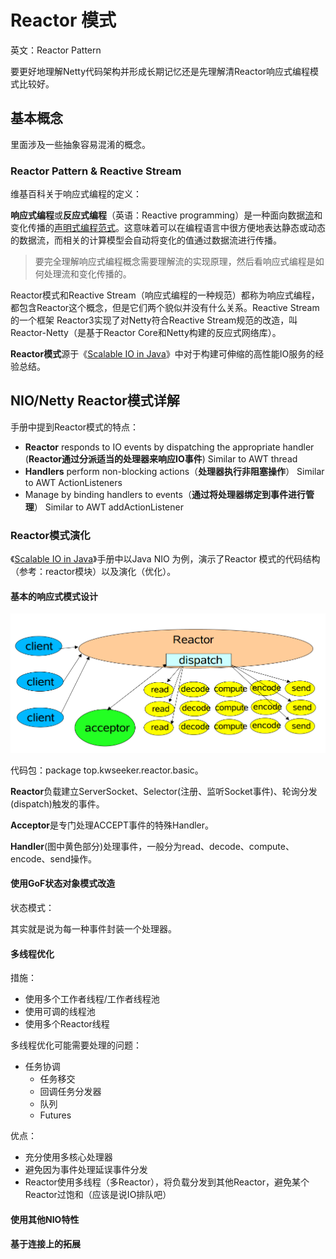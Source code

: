 # Reactor 模式

英文：Reactor Pattern

要更好地理解Netty代码架构并形成长期记忆还是先理解清Reactor响应式编程模式比较好。



## 基本概念

里面涉及一些抽象容易混淆的概念。

### Reactor Pattern & Reactive Stream

维基百科关于响应式编程的定义：

**响应式编程**或**反应式编程**（英语：Reactive programming）是一种面向数据[流](https://zh.m.wikipedia.org/wiki/串流)和变化传播的[声明式](https://zh.m.wikipedia.org/wiki/声明式编程)[编程范式](https://zh.m.wikipedia.org/wiki/编程范式)。这意味着可以在编程语言中很方便地表达静态或动态的数据流，而相关的计算模型会自动将变化的值通过数据流进行传播。

> 要完全理解响应式编程概念需要理解流的实现原理，然后看响应式编程是如何处理流和变化传播的。

Reactor模式和Reactive Stream（响应式编程的一种规范）都称为响应式编程，都包含Reactor这个概念，但是它们两个貌似并没有什么关系。Reactive Stream 的一个框架 Reactor3实现了对Netty符合Reactive Stream规范的改造，叫Reactor-Netty（是基于Reactor Core和Netty构建的反应式网络库）。

**Reactor模式**源于《[Scalable IO in Java](https://gee.cs.oswego.edu/dl/cpjslides/nio.pdf)》中对于构建可伸缩的高性能IO服务的经验总结。



## NIO/Netty Reactor模式详解

手册中提到Reactor模式的特点：

+ **Reactor** responds to IO events by dispatching the appropriate handler (**Reactor通过分派适当的处理器来响应IO事件**)
  Similar to AWT thread
+ **Handlers** perform non-blocking actions（**处理器执行非阻塞操作**）
  Similar to AWT ActionListeners
+ Manage by binding handlers to events（**通过将处理器绑定到事件进行管理**）
  Similar to AWT addActionListener

### Reactor模式演化

《[Scalable IO in Java](https://gee.cs.oswego.edu/dl/cpjslides/nio.pdf)》手册中以Java NIO 为例，演示了Reactor 模式的代码结构（参考：reactor模块）以及演化（优化）。

#### 基本的响应式模式设计

<img src="picture/Basic-Reactor-Design.png" style="zoom: 67%;" />

代码包：package top.kwseeker.reactor.basic。

**Reactor**负载建立ServerSocket、Selector(注册、监听Socket事件)、轮询分发(dispatch)触发的事件。

**Acceptor**是专门处理ACCEPT事件的特殊Handler。

**Handler**(图中黄色部分)处理事件，一般分为read、decode、compute、encode、send操作。

#### 使用GoF状态对象模式改造

状态模式：

其实就是说为每一种事件封装一个处理器。

#### 多线程优化

措施：

+ 使用多个工作者线程/工作者线程池
+ 使用可调的线程池
+ 使用多个Reactor线程

多线程优化可能需要处理的问题：

+ 任务协调
  + 任务移交
  + 回调任务分发器
  + 队列
  + Futures

优点：

+ 充分使用多核心处理器
+ 避免因为事件处理延误事件分发
+ Reactor使用多线程（多Reactor），将负载分发到其他Reactor，避免某个Reactor过饱和（应该是说IO排队吧）

#### 使用其他NIO特性



#### 基于连接上的拓展

